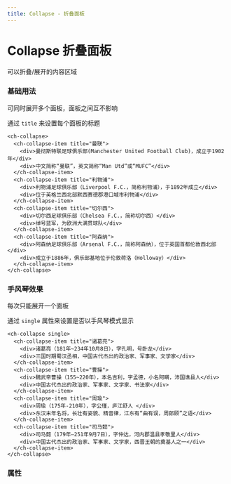 ```yaml
---
title: Collapse - 折叠面板
---
```


# Collapse 折叠面板

可以折叠/展开的内容区域

### 基础用法

可同时展开多个面板，面板之间互不影响

<ClientOnly><CollapseDemo></CollapseDemo></ClientOnly>

通过 `title` 来设置每个面板的标题

```vue
<ch-collapse>
  <ch-collapse-item title="曼联">
    <div>曼彻斯特联足球俱乐部(Manchester United Football Club)，成立于1902年</div>
    <div>中文简称“曼联”，英文简称“Man Utd”或“MUFC”</div>
  </ch-collapse-item>
  <ch-collapse-item title="利物浦">
    <div>利物浦足球俱乐部（Liverpool F.C.，简称利物浦），于1892年成立</div>
    <div>位于英格兰西北部默西赛德郡港口城市利物浦</div>
  </ch-collapse-item>
  <ch-collapse-item title="切尔西">
    <div>切尔西足球俱乐部（Chelsea F.C.，简称切尔西）</div>
    <div>绰号蓝军，为欧洲大满贯球队</div>
  </ch-collapse-item>
  <ch-collapse-item title="阿森纳">
    <div>阿森纳足球俱乐部（Arsenal F.C.，简称阿森纳），位于英国首都伦敦西北部</div>
    <div>成立于1886年，俱乐部基地位于伦敦荷洛（Holloway）</div>
  </ch-collapse-item>
</ch-collapse>
```

### 手风琴效果

每次只能展开一个面板

<ClientOnly><CollapseSingle></CollapseSingle></ClientOnly>

通过 `single` 属性来设置是否以手风琴模式显示

```vue
<ch-collapse single>
  <ch-collapse-item title="诸葛亮">
    <div>诸葛亮（181年~234年10月8日），字孔明，号卧龙</div>
    <div>三国时期蜀汉丞相，中国古代杰出的政治家、军事家、文学家</div>
  </ch-collapse-item>
  <ch-collapse-item title="曹操">
    <div>魏武帝曹操（155~220年），本名吉利，字孟德，小名阿瞒，沛国谯县人</div>
    <div>中国古代杰出的政治家、军事家、文学家、书法家</div>
  </ch-collapse-item>
  <ch-collapse-item title="周瑜">
    <div>周瑜（175年-210年），字公瑾，庐江舒人 </div>
    <div>东汉末年名将，长壮有姿貌、精音律，江东有“曲有误，周郎顾”之语</div>
  </ch-collapse-item>
  <ch-collapse-item title="司马懿">
    <div>司马懿（179年—251年9月7日），字仲达，河内郡温县孝敬里人</div>
    <div>中国古代杰出的政治家、军事家、文学家，西晋王朝的奠基人之一</div>
  </ch-collapse-item>
</ch-collapse>
```

### 属性

<CollapseAttributes></CollapseAttributes>